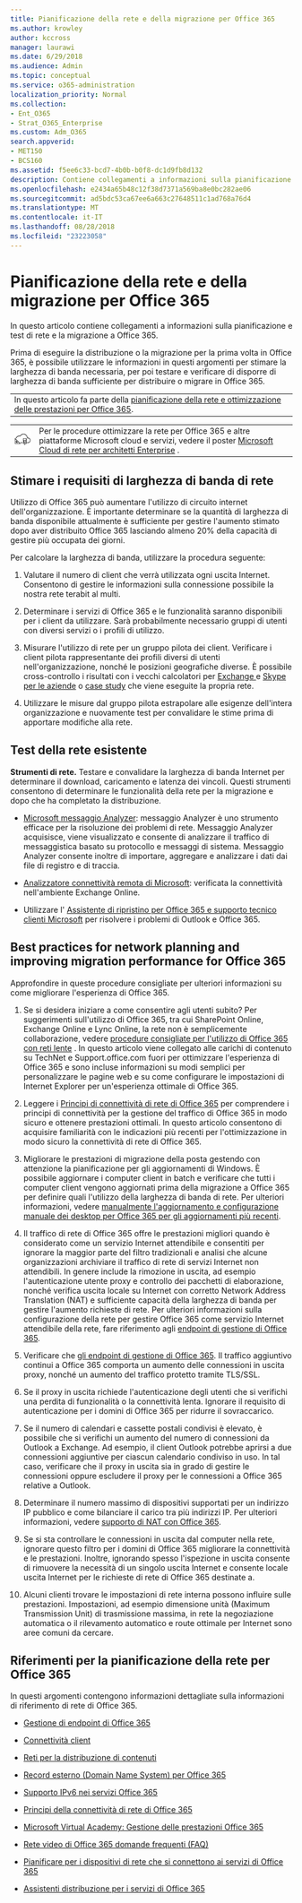 ```yaml
---
title: Pianificazione della rete e della migrazione per Office 365
ms.author: krowley
author: kccross
manager: laurawi
ms.date: 6/29/2018
ms.audience: Admin
ms.topic: conceptual
ms.service: o365-administration
localization_priority: Normal
ms.collection:
- Ent_O365
- Strat_O365_Enterprise
ms.custom: Adm_O365
search.appverid:
- MET150
- BCS160
ms.assetid: f5ee6c33-bcd7-4b0b-b0f8-dc1d9fb8d132
description: Contiene collegamenti a informazioni sulla pianificazione della rete e il testing e la migrazione a Office 365.
ms.openlocfilehash: e2434a65b48c12f38d7371a569ba8e0bc282ae06
ms.sourcegitcommit: ad5bdc53ca67ee6a663c27648511c1ad768a76d4
ms.translationtype: MT
ms.contentlocale: it-IT
ms.lasthandoff: 08/28/2018
ms.locfileid: "23223058"
---
```

# <a name="network-and-migration-planning-for-office-365"></a>Pianificazione della rete e della migrazione per Office 365

In questo articolo contiene collegamenti a informazioni sulla pianificazione e test di rete e la migrazione a Office 365.
  
Prima di eseguire la distribuzione o la migrazione per la prima volta in Office 365, è possibile utilizzare le informazioni in questi argomenti per stimare la larghezza di banda necessaria, per poi testare e verificare di disporre di larghezza di banda sufficiente per distribuire o migrare in Office 365.

||
|:-----|
| In questo articolo fa parte della [pianificazione della rete e ottimizzazione delle prestazioni per Office 365](https://aka.ms/tune).|

|||
|:-----|:-----|
|![Vedere Cloud Microsoft Networking per poster architetti Enterprise](media/3094be9f-2407-4fa5-896d-aa66ef7b9bb9.png)|Per le procedure ottimizzare la rete per Office 365 e altre piattaforme Microsoft cloud e servizi, vedere il poster [Microsoft Cloud di rete per architetti Enterprise](https://aka.ms/cloudarchnetworking) . |
   
## <a name="estimate-network-bandwidth-requirements"></a>Stimare i requisiti di larghezza di banda di rete
<a name="EstimateBandwidthRequirements"> </a>

Utilizzo di Office 365 può aumentare l'utilizzo di circuito internet dell'organizzazione. È importante determinare se la quantità di larghezza di banda disponibile attualmente è sufficiente per gestire l'aumento stimato dopo aver distribuito Office 365 lasciando almeno 20% della capacità di gestire più occupata dei giorni.
  
Per calcolare la larghezza di banda, utilizzare la procedura seguente:
  
1. Valutare il numero di client che verrà utilizzata ogni uscita Internet. Consentono di gestire le informazioni sulla connessione possibile la nostra rete terabit al multi. 
    
2. Determinare i servizi di Office 365 e le funzionalità saranno disponibili per i client da utilizzare. Sarà probabilmente necessario gruppi di utenti con diversi servizi o i profili di utilizzo.
    
3. Misurare l'utilizzo di rete per un gruppo pilota dei client. Verificare i client pilota rappresentante dei profili diversi di utenti nell'organizzazione, nonché le posizioni geografiche diverse. È possibile cross-controllo i risultati con i vecchi calcolatori per [Exchange ](https://go.microsoft.com/fwlink/p/?LinkId=321550)e [Skype per le aziende](https://go.microsoft.com/fwlink/p/?LinkId=321551) o [case study](https://www.microsoft.com/itshowcase/Article/Content/631/Optimizing-network-performance-for-Microsoft-Office-365) che viene eseguite la propria rete. 
    
4. Utilizzare le misure dal gruppo pilota estrapolare alle esigenze dell'intera organizzazione e nuovamente test per convalidare le stime prima di apportare modifiche alla rete.
    
## <a name="test-your-existing-network"></a>Test della rete esistente
<a name="calculators"> </a>

 **Strumenti di rete.** Testare e convalidare la larghezza di banda Internet per determinare il download, caricamento e latenza dei vincoli. Questi strumenti consentono di determinare le funzionalità della rete per la migrazione e dopo che ha completato la distribuzione. 
  
- [Microsoft messaggio Analyzer](https://technet.microsoft.com/library/jj649776.aspx): messaggio Analyzer è uno strumento efficace per la risoluzione dei problemi di rete. Messaggio Analyzer acquisisce, viene visualizzato e consente di analizzare il traffico di messaggistica basato su protocollo e messaggi di sistema. Messaggio Analyzer consente inoltre di importare, aggregare e analizzare i dati dai file di registro e di traccia.
    
- [Analizzatore connettività remota di Microsoft](https://go.microsoft.com/fwlink/p/?LinkId=517243): verificata la connettività nell'ambiente Exchange Online.
    
- Utilizzare l' [Assistente di ripristino per Office 365 e supporto tecnico clienti Microsoft](https://diagnostics.office.com/#/Download?env=SOC) per risolvere i problemi di Outlook e Office 365. 
    
## <a name="best-practices-for-network-planning-and-improving-migration-performance-for-office-365"></a>Best practices for network planning and improving migration performance for Office 365
<a name="BestPractices"> </a>

Approfondire in queste procedure consigliate per ulteriori informazioni su come migliorare l'esperienza di Office 365.
  
1. Se si desidera iniziare a come consentire agli utenti subito? Per suggerimenti sull'utilizzo di Office 365, tra cui SharePoint Online, Exchange Online e Lync Online, la rete non è semplicemente collaborazione, vedere [procedure consigliate per l'utilizzo di Office 365 con reti lente](https://support.office.com/article/fd16c8d2-4799-4c39-8fd7-045f06640166) . In questo articolo viene collegato alle carichi di contenuto su TechNet e Support.office.com fuori per ottimizzare l'esperienza di Office 365 e sono incluse informazioni su modi semplici per personalizzare le pagine web e su come configurare le impostazioni di Internet Explorer per un'esperienza ottimale di Office 365. 
    
2. Leggere i [Principi di connettività di rete di Office 365](https://aka.ms/o365networkingprinciples) per comprendere i principi di connettività per la gestione del traffico di Office 365 in modo sicuro e ottenere prestazioni ottimali. In questo articolo consentono di acquisire familiarità con le indicazioni più recenti per l'ottimizzazione in modo sicuro la connettività di rete di Office 365. 
    
3. Migliorare le prestazioni di migrazione della posta gestendo con attenzione la pianificazione per gli aggiornamenti di Windows. È possibile aggiornare i computer client in batch e verificare che tutti i computer client vengono aggiornati prima della migrazione a Office 365 per definire quali l'utilizzo della larghezza di banda di rete. Per ulteriori informazioni, vedere [manualmente l'aggiornamento e configurazione manuale dei desktop per Office 365 per gli aggiornamenti più recenti](https://support.microsoft.com/gp/office-2013-365-update).
    
4. Il traffico di rete di Office 365 offre le prestazioni migliori quando è considerato come un servizio Internet attendibile e consentiti per ignorare la maggior parte del filtro tradizionali e analisi che alcune organizzazioni archiviare il traffico di rete di servizi Internet non attendibili. In genere include la rimozione in uscita, ad esempio l'autenticazione utente proxy e controllo dei pacchetti di elaborazione, nonché verifica uscita locale su Internet con corretto Network Address Translation (NAT) e sufficiente capacità della larghezza di banda per gestire l'aumento richieste di rete. Per ulteriori informazioni sulla configurazione della rete per gestire Office 365 come servizio Internet attendibile della rete, fare riferimento agli [endpoint di gestione di Office 365](https://support.office.com/article/99cab9d4-ef59-4207-9f2b-3728eb46bf9a).
    
1. Verificare che [gli endpoint di gestione di Office 365](https://support.office.com/article/99cab9d4-ef59-4207-9f2b-3728eb46bf9a). Il traffico aggiuntivo continui a Office 365 comporta un aumento delle connessioni in uscita proxy, nonché un aumento del traffico protetto tramite TLS/SSL.
    
2. Se il proxy in uscita richiede l'autenticazione degli utenti che si verifichi una perdita di funzionalità o la connettività lenta. Ignorare il requisito di autenticazione per i domini di Office 365 per ridurre il sovraccarico.
    
3. Se il numero di calendari e cassette postali condivisi è elevato, è possibile che si verifichi un aumento del numero di connessioni da Outlook a Exchange. Ad esempio, il client Outlook potrebbe aprirsi a due connessioni aggiuntive per ciascun calendario condiviso in uso. In tal caso, verificare che il proxy in uscita sia in grado di gestire le connessioni oppure escludere il proxy per le connessioni a Office 365 relative a Outlook.
    
4. Determinare il numero massimo di dispositivi supportati per un indirizzo IP pubblico e come bilanciare il carico tra più indirizzi IP. Per ulteriori informazioni, vedere [supporto di NAT con Office 365](nat-support-with-office-365.md).
    
5. Se si sta controllare le connessioni in uscita dal computer nella rete, ignorare questo filtro per i domini di Office 365 migliorare la connettività e le prestazioni. Inoltre, ignorando spesso l'ispezione in uscita consente di rimuovere la necessità di un singolo uscita Internet e consente locale uscita Internet per le richieste di rete di Office 365 destinate a.
    
6. Alcuni clienti trovare le impostazioni di rete interna possono influire sulle prestazioni. Impostazioni, ad esempio dimensione unità (Maximum Transmission Unit) di trasmissione massima, in rete la negoziazione automatica o il rilevamento automatico e route ottimale per Internet sono aree comuni da cercare.
    
## <a name="network-planning-reference-for-office-365"></a>Riferimenti per la pianificazione della rete per Office 365
<a name="NetReference"> </a>

In questi argomenti contengono informazioni dettagliate sulla informazioni di riferimento di rete di Office 365.
  
- [Gestione di endpoint di Office 365](https://support.office.com/article/99cab9d4-ef59-4207-9f2b-3728eb46bf9a)
    
- [Connettività client](client-connectivity.md)
    
- [Reti per la distribuzione di contenuti](content-delivery-networks.md)
    
- [Record esterno (Domain Name System) per Office 365](external-domain-name-system-records.md)
    
- [Supporto IPv6 nei servizi Office 365](ipv6-support.md)
    
- [Principi della connettività di rete di Office 365](https://aka.ms/o365networkingprinciples)
    
- [Microsoft Virtual Academy: Gestione delle prestazioni Office 365](https://mva.microsoft.com/en-us/training-courses/office-365-performance-management-8416)
    
- [Rete video di Office 365 domande frequenti (FAQ)](office-365-video-networking-faq.md)
    
- [Pianificare per i dispositivi di rete che si connettono ai servizi di Office 365](plan-for-network-devices.md)
    
- [Assistenti distribuzione per i servizi di Office 365](deployment-advisors-for-office-365.md)
    

